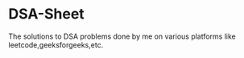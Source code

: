 # DSA-Sheet
The solutions to DSA problems done by me on various platforms like leetcode,geeksforgeeks,etc.
